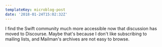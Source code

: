 ```yaml
---
templateKey: microblog-post
date: '2018-01-24T15:02:32Z'
---
```


I find the Swift community much more accessible now that discussion has moved to Discourse. Maybe that's because I don't like subscribing to mailing lists, and Mailman's archives are not easy to browse.


